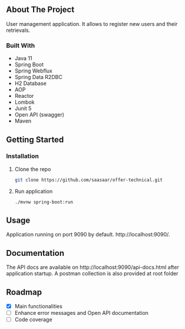 ## About The Project
User management application. It allows to register new users and their retrievals.
### Built With
- Java 11
- Spring Boot 
- Spring Webflux
- Spring Data R2DBC
- H2 Database
- AOP
- Reactor
- Lombok
- Junit 5
- Open API (swagger)
- Maven

## Getting Started
### Installation

1. Clone the repo
   ```sh
   git clone https://github.com/saasaar/offer-technical.git
   ```
2. Run application
   ```sh
   ./mvnw spring-boot:run
   ```
## Usage

Application running on port 9090 by default. http://localhost:9090/.

## Documentation
The API docs are available on http://localhost:9090/api-docs.html after application startup.
A postman collection is also provided at root folder

## Roadmap

- [x] Main functionalities
- [ ] Enhance error messages and Open API documentation 
- [ ] Code coverage

